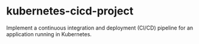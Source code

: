 # kubernetes-cicd-project
Implement a continuous integration and deployment (CI/CD) pipeline for an application running in Kubernetes.
